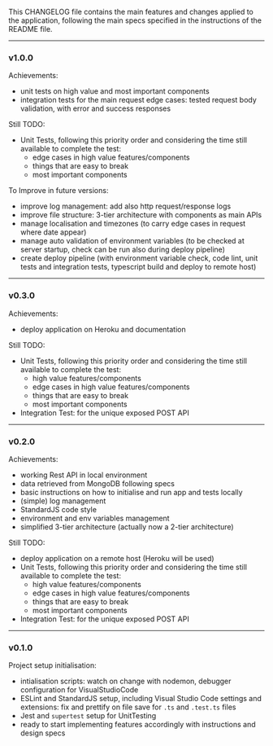 This CHANGELOG file contains the main features and changes applied to the application, following the main specs specified in the instructions of the README file.

---

### v1.0.0

Achievements:

- unit tests on high value and most important components
- integration tests for the main request edge cases: tested request body validation, with error and success responses

Still TODO:

- Unit Tests, following this priority order and considering the time still available to complete the test:
    - edge cases in high value features/components
    - things that are easy to break
    - most important components

To Improve in future versions:

- improve log management: add also http request/response logs
- improve file structure: 3-tier architecture with components as main APIs
- manage localisation and timezones (to carry edge cases in request where date appear)
- manage auto validation of environment variables (to be checked at server startup, check can be run also during deploy pipeline)
- create deploy pipeline (with environment variable check, code lint, unit tests and integration tests, typescript build and deploy to remote host)

---

### v0.3.0

Achievements:

- deploy application on Heroku and documentation

Still TODO:

- Unit Tests, following this priority order and considering the time still available to complete the test:
    - high value features/components
    - edge cases in high value features/components
    - things that are easy to break
    - most important components
- Integration Test: for the unique exposed POST API

---

### v0.2.0

Achievements:

- working Rest API in local environment
- data retrieved from MongoDB following specs
- basic instructions on how to initialise and run app and tests locally
- (simple) log management
- StandardJS code style
- environment and env variables management
- simplified 3-tier architecture (actually now a 2-tier architecture)

Still TODO:

- deploy application on a remote host (Heroku will be used)
- Unit Tests, following this priority order and considering the time still available to complete the test:
    - high value features/components
    - edge cases in high value features/components
    - things that are easy to break
    - most important components
- Integration Test: for the unique exposed POST API

---

### v0.1.0

Project setup initialisation:

- intialisation scripts: watch on change with nodemon, debugger configuration for VisualStudioCode
- ESLint and StandardJS setup, including Visual Studio Code settings and extensions: fix and prettify on file save for `.ts` and `.test.ts` files
- Jest and `supertest` setup for UnitTesting
- ready to start implementing features accordingly with instructions and design specs



